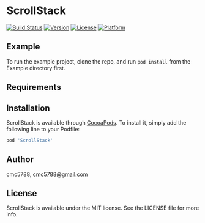 # ScrollStack

[![Build Status](https://travis-ci.com/cmc5788/ScrollStack.svg?branch=master)](https://travis-ci.com/cmc5788/ScrollStack)
[![Version](https://img.shields.io/cocoapods/v/ScrollStack.svg?style=flat)](https://cocoapods.org/pods/ScrollStack)
[![License](https://img.shields.io/cocoapods/l/ScrollStack.svg?style=flat)](https://cocoapods.org/pods/ScrollStack)
[![Platform](https://img.shields.io/cocoapods/p/ScrollStack.svg?style=flat)](https://cocoapods.org/pods/ScrollStack)

## Example

To run the example project, clone the repo, and run `pod install` from the Example directory first.

## Requirements

## Installation

ScrollStack is available through [CocoaPods](https://cocoapods.org). To install
it, simply add the following line to your Podfile:

```ruby
pod 'ScrollStack'
```

## Author

cmc5788, cmc5788@gmail.com

## License

ScrollStack is available under the MIT license. See the LICENSE file for more info.
